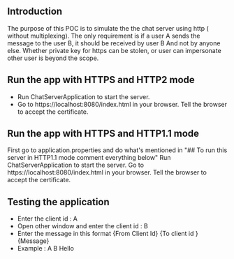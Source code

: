 ## Introduction
The purpose of this POC is to simulate the the chat server using http ( without multiplexing). The only requirement is if a user A sends the message to the user B, it should be received by user B And not by anyone else. Whether private key for https can be stolen, or user can impersonate other user is beyond the scope. 

## Run the app with HTTPS and HTTP2 mode
 - Run ChatServerApplication to start the server.
 - Go to https://localhost:8080/index.html in your browser. Tell the browser to accept the certificate.

## Run the app with HTTPS and HTTP1.1 mode
First go to application.properties and do what's mentioned in "## To run this server in HTTP1.1 mode comment everything below"
Run ChatServerApplication to start the server.
Go to https://localhost:8080/index.html in your browser. Tell the browser to accept the certificate.

## Testing the application
 - Enter the client id : A
 - Open other window and enter the client id : B
 - Enter the message  in this format {From Client Id} {To client id } {Message}
 - Example : A B Hello